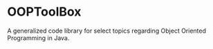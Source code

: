 # OOPToolBox
A generalized code library for select topics regarding Object Oriented Programming in Java.
